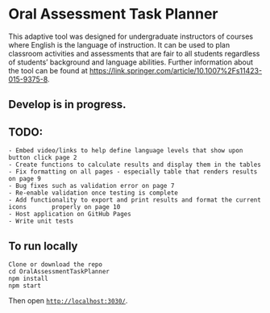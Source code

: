 # Oral Assessment Task Planner

This adaptive tool was designed for undergraduate instructors of courses where English is the language of instruction. It can be used to plan classroom activities and assessments that are fair to all students regardless of students’ background and language abilities. Further information about the tool can be found at https://link.springer.com/article/10.1007%2Fs11423-015-9375-8.

## Develop is in progress. 

## TODO: 
    - Embed video/links to help define language levels that show upon button click page 2
    - Create functions to calculate results and display them in the tables
    - Fix formatting on all pages - especially table that renders results on page 9
    - Bug fixes such as validation error on page 7
    - Re-enable validation once testing is complete 
    - Add functionality to export and print results and format the current icons       properly on page 10
    - Host application on GitHub Pages
    - Write unit tests



## To run locally

```
Clone or download the repo
cd OralAssessmentTaskPlanner
npm install
npm start
```

Then open [`http://localhost:3030/`](http://localhost:3030/).